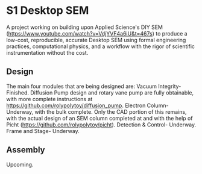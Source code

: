 # S1 Desktop SEM
A project working on building upon Applied Science's DIY SEM (https://www.youtube.com/watch?v=VdjYVF4a6iU&t=467s) to produce a low-cost, reproducible, accurate Desktop SEM using formal engineering practices, computational physics, and a workflow with the rigor of scientific instrumentation without the cost.

## Design

The main four modules that are being designed are:
Vacuum Integrity- Finished. Diffusion Pump design and rotary vane pump are fully obtainable, with more complete instructions at https://github.com/rolypolytoy/diffusion_pump.
Electron Column- Underway, with the bulk complete. Only the CAD portion of this remains, with the actual design of an SEM column completed at and with the help of Picht (https://github.com/rolypolytoy/picht).
Detection & Control- Underway.
Frame and Stage- Underway.

## Assembly
Upcoming.

